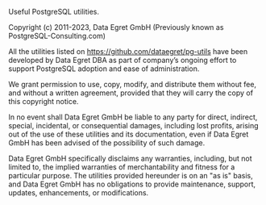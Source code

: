 Useful PostgreSQL utilities.

Copyright (c) 2011-2023, Data Egret GmbH (Previously known as PostgreSQL-Consulting.com)

All the utilities listed on https://github.com/dataegret/pg-utils have been developed by Data Egret DBA as part of company’s ongoing effort to support PostgreSQL adoption and ease of administration. 

We grant permission to use, copy, modify, and distribute them without fee, and without a written agreement, provided that they will carry the copy of this copyright notice.

In no event shall Data Egret GmbH be liable to any party for direct, indirect, special, incidental, or consequential damages, including lost profits, arising out of the use of these utilities and its documentation, even if Data Egret GmbH has been advised of the possibility of such damage.

Data Egret GmbH specifically disclaims any warranties, including, but not limited to, the implied warranties of merchantability and fitness for a particular purpose. The utilities provided hereunder is on an "as is" basis, and Data Egret GmbH has no obligations to provide maintenance, support, updates, enhancements, or modifications.
